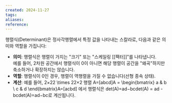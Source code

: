 ```yaml
---
created: 2024-11-27
tags: 
aliases: 
reference:
---
```

행렬식(Determinant)은 정사각행렬에서 특정 값을 나타내는 스칼라로, 다음과 같은 의미와 역할을 가집니다:

- **의미**: 행렬식은 행렬이 가지는 "크기" 또는 "스케일링 [[팩터]]"를 나타냅니다.  
    예를 들어, 2차원 공간에서 행렬식이 0이 아니면 해당 행렬이 공간을 "왜곡"하지만 축소하거나 확장하지는 않습니다.
- **역할**: 행렬식이 0인 경우, 행렬이 역행렬을 가질 수 없습니다(선형 종속 상태).
- **계산**: 예를 들어, 2×22 \times 22×2 행렬 A=[abcd]A = \begin{bmatrix} a & b \\ c & d \end{bmatrix}A=[ac​bd​] 에서 행렬식은 det(A)=ad−bcdet(A) = ad - bcdet(A)=ad−bc로 계산됩니다.